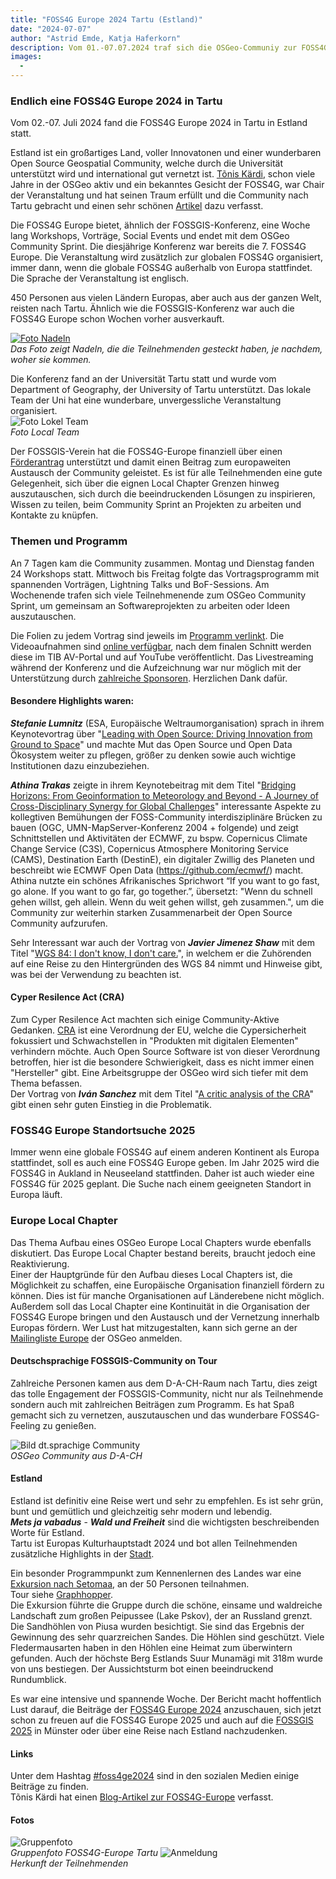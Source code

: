 ```yaml
---
title: "FOSS4G Europe 2024 Tartu (Estland)"
date: "2024-07-07"
author: "Astrid Emde, Katja Haferkorn"
description: Vom 01.-07.07.2024 traf sich die OSGeo-Communiy zur FOSS4G Europe in Tartu.
images:
  - 
---
```


### Endlich eine FOSS4G Europe 2024 in Tartu
Vom 02.-07. Juli 2024 fand die FOSS4G Europe 2024 in Tartu in Estland statt.   
   
Estland ist ein großartiges Land, voller Innovatonen und einer wunderbaren Open Source Geospatial Community, welche durch die Universität unterstützt wird und international gut vernetzt ist. [Tõnis Kärdi](https://www.etis.ee/CV/tkardi), schon viele Jahre in der OSGeo aktiv und ein bekanntes Gesicht der FOSS4G, war Chair der Veranstaltung und hat seinen Traum erfüllt und die Community nach Tartu gebracht und einen sehr schönen [Artikel](https://tkardi.ee/writeup/post/2024/07/12/afterthoughts-on-a-foss4g-conference/) dazu verfasst. 

Die FOSS4G Europe bietet, ähnlich der FOSSGIS-Konferenz, eine Woche lang Workshops, Vorträge, Social Events und endet mit dem OSGeo Community Sprint. Die diesjährige Konferenz war bereits die 7. FOSS4G Europe. Die Veranstaltung wird zusätzlich zur globalen FOSS4G organisiert, immer dann, wenn die globale FOSS4G außerhalb von Europa stattfindet. Die Sprache der Veranstaltung ist englisch.

450 Personen aus vielen Ländern Europas, aber auch aus der ganzen Welt, reisten nach Tartu. Ähnlich wie die FOSSGIS-Konferenz war auch die FOSS4G Europe schon Wochen vorher ausverkauft.
 
[![Foto Nadeln](/news/images/2024-07-07_FOSS4G_Europe_vonWo_.jpeg)](/news/images/2024-07-07_FOSS4G_Europe_vonWo_gross.jpeg)     
*Das Foto zeigt Nadeln, die die Teilnehmenden gesteckt haben, je nachdem, woher sie kommen.*

Die Konferenz fand an der Universität Tartu statt und wurde vom Department of Geography, der University of Tartu unterstützt. Das lokale Team der Uni hat eine wunderbare, unvergessliche Veranstaltung organisiert.    
![Foto Lokel Team](/news/images/2024-07-07_FOSS4G-Europe_LOC.png)   
*Foto Local Team*

Der FOSSGIS-Verein hat die FOSS4G-Europe finanziell über einen [Förderantrag](https://www.fossgis.de/wiki/F%C3%B6rderantr%C3%A4ge/FOSS4G_Europe_TravelGrant) unterstützt und damit einen Beitrag zum europaweiten Austausch der Community geleistet. Es ist für alle Teilnehmenden eine gute Gelegenheit, sich über die eignen Local Chapter Grenzen hinweg auszutauschen, sich durch die beeindruckenden Lösungen zu inspirieren, Wissen zu teilen, beim Community Sprint an Projekten zu arbeiten und Kontakte zu knüpfen.

### Themen und Programm
An 7 Tagen kam die Community zusammen. Montag und Dienstag fanden 24 Workshops statt. Mittwoch bis Freitag folgte das Vortragsprogramm mit spannenden Vorträgen, Lightning Talks und BoF-Sessions. Am Wochenende trafen sich viele Teilnehmenende zum OSGeo Community Sprint, um gemeinsam an Softwareprojekten zu arbeiten oder Ideen auszutauschen.

Die Folien zu jedem Vortrag sind jeweils im [Programm verlinkt](https://2024.europe.foss4g.org/schedule/talks/). Die Videoaufnahmen sind [online verfügbar](https://foss4ge.television.ee/), nach dem finalen Schnitt werden diese im TIB AV-Portal und auf YouTube veröffentlicht. Das Livestreaming während der Konferenz und die Aufzeichnung war nur möglich mit der Unterstützung durch [zahlreiche Sponsoren](https://2024.europe.foss4g.org/sponsors/). Herzlichen Dank dafür.

#### Besondere Highlights waren: 
_**Stefanie Lumnitz**_ (ESA, Europäische Weltraumorganisation) sprach in ihrem Keynotevortrag über "[Leading with Open Source: Driving Innovation from Ground to Space](https://talks.osgeo.org/foss4g-europe-2024/talk/UA9TJT/h)" und machte Mut das Open Source und Open Data Ökosystem weiter zu pflegen, größer zu denken sowie auch wichtige Institutionen dazu einzubeziehen.

_**Athina Trakas**_ zeigte in ihrem Keynotebeitrag mit dem Titel "[Bridging Horizons: From Geoinformation to Meteorology and Beyond - A Journey of Cross-Disciplinary Synergy for Global Challenges](https://talks.osgeo.org/foss4g-europe-2024/talk/HZXTEA/)" interessante Aspekte zu kollegtiven Bemühungen der FOSS-Community interdisziplinäre Brücken zu bauen (OGC, UMN-MapServer-Konferenz 2004 + folgende) und zeigt Schnittstellen und Aktivitäten der ECMWF, zu bspw. Copernicus Climate Change Service (C3S), Copernicus Atmosphere Monitoring Service (CAMS), Destination Earth (DestinE), ein digitaler Zwillig des Planeten und beschreibt wie ECMWF Open Data (https://github.com/ecmwf/) macht. 
Athina nutzte ein schönes Afrikanisches Sprichwort “If you want to go fast, go alone. If you want to go far, go together.”, übersetzt: "Wenn du schnell gehen willst, geh allein. Wenn du weit gehen willst, geh zusammen.", um die Community zur weiterhin starken Zusammenarbeit der Open Source Community aufzurufen.

Sehr Interessant war auch der Vortrag von _**Javier Jimenez Shaw**_ mit dem Titel "[WGS 84: I don't know, I don't care.](https://talks.osgeo.org/foss4g-europe-2024/talk/B8CETX/)", in welchem er die Zuhörenden auf eine Reise zu den Hintergründen des WGS 84 nimmt und Hinweise gibt, was bei der Verwendung zu beachten ist.

#### Cyper Resilence Act (CRA)
Zum Cyper Resilence Act machten sich einige Community-Aktive Gedanken. [CRA](https://de.wikipedia.org/wiki/Cyberresilienz-Verordnung) ist eine Verordnung der EU, welche die Cypersicherheit fokussiert und Schwachstellen in "Produkten mit digitalen Elementen" verhindern möchte. Auch Open Source Software ist von dieser Verordnung betroffen, hier ist die besondere Schwierigkeit, dass es nicht immer einen "Hersteller" gibt. Eine Arbeitsgruppe der OSGeo wird sich tiefer mit dem Thema befassen.   
Der Vortrag von _**Iván Sanchez**_ mit dem Titel "[A critic analysis of the CRA](https://talks.osgeo.org/foss4g-europe-2024/talk/7STSKY/)" gibt einen sehr guten Einstieg in die Problematik.

### FOSS4G Europe Standortsuche 2025
Immer wenn eine globale FOSS4G auf einem anderen Kontinent als Europa stattfindet, soll es auch eine FOSS4G Europe geben. Im Jahr 2025 wird die FOSS4G in Aukland in Neuseeland stattfinden. Daher ist auch wieder eine FOSS4G für 2025 geplant. Die Suche nach einem geeigneten Standort in Europa läuft. 

### Europe Local Chapter
Das Thema Aufbau eines OSGeo Europe Local Chapters wurde ebenfalls diskutiert. Das Europe Local Chapter bestand bereits, braucht jedoch eine Reaktivierung.    
Einer der Hauptgründe für den Aufbau dieses Local Chapters ist, die Möglichkeit zu schaffen, eine Europäische Organisation finanziell fördern zu können. Dies ist für manche Organisationen auf Länderebene nicht möglich.
Außerdem soll das Local Chapter eine Kontinuität in die Organisation der FOSS4G Europe bringen und den Austausch und der Vernetzung innerhalb Europas fördern.
Wer Lust hat mitzugestalten, kann sich gerne an der [Mailingliste Europe](https://lists.osgeo.org/mailman/listinfo/europe) der OSGeo anmelden. 

#### Deutschsprachige FOSSGIS-Community on Tour
Zahlreiche Personen kamen aus dem D-A-CH-Raum nach Tartu, dies zeigt das tolle Engagement der FOSSGIS-Community, nicht nur als Teilnehmende sondern auch mit zahlreichen Beiträgen zum Programm. Es hat Spaß gemacht sich zu vernetzen, auszutauschen und das wunderbare FOSS4G-Feeling zu genießen. 

![Bild dt.sprachige Community](/news/images/2024-07-07_FOSS4G-Europe_D-A-CH-Peopleneu.png)   
*OSGeo Community aus D-A-CH*

#### Estland
Estland ist definitiv eine Reise wert und sehr zu empfehlen. Es ist sehr grün, bunt und gemütlich und gleichzeitig sehr modern und lebendig.  
_**Mets ja vabadus**_ - _**Wald und Freiheit**_ sind die wichtigsten beschreibenden Worte für Estland.    
Tartu ist Europas Kulturhauptstadt 2024 und bot allen Teilnehmenden zusätzliche Highlights in der [Stadt](https://tartu2024.ee/). 

Ein besonder Programmpunkt zum Kennenlernen des Landes war eine [Exkursion nach Setomaa](https://2024.europe.foss4g.org/schedule/excursion/), an der 50 Personen teilnahmen.  
Tour siehe [Graphhopper](https://graphhopper.com/maps/?point=58.373351%2C26.716275_Vanemuise+46%2C+51003+Tartu%2C+Estland&point=58.055161%2C27.596879_V%C3%B5%C3%B5psu-Audjassaare%2C+64302+V%C3%B5ru+maakond%2C+Estland&point=58.002547%2C27.543613_Mikitam%C3%A4e+vana+ts%C3%A4sson%2C+Soelaane+6%2C+Mikitam%C3%A4e%2C+64301+V%C3%B5ru+maakond%2C+Estland&point=57.957792%2C27.634177_Parking+lot%2C+V%C3%A4rska%2C+64001+V%C3%B5ru+maakond%2C+Estland&point=57.909264%2C27.720017_57.909264453794904%2C+27.720016615259734&point=57.840709%2C27.466505_Piusa%2C+Kreis+V%C3%B5ru%2C+Estland&point=57.72916%2C27.30832_57.72916%2C+27.30832&point=57.80379%2C27.082967&point=57.715165%2C27.055374_Suure+Munam%C3%A4e+vaatetorni+parkla%2C+Munam%C3%A4e+parkla%2C+Haanja%2C+65101+V%C3%B5ru+maakond%2C+Estland&point=57.82148%2C27.020734&point=58.37389%2C26.716796_Vanemuise+46%2C+Vanemuise+45%2C+51003+Tartu%2C+Estland&profile=car&layer=Omniscale).   
Die Exkursion führte die Gruppe durch die schöne, einsame und waldreiche Landschaft zum großen Peipussee (Lake Pskov), der an Russland grenzt.
Die Sandhöhlen von Piusa wurden besichtigt. Sie sind das Ergebnis der Gewinnung des sehr quarzreichen Sandes. Die Höhlen sind geschützt. Viele Fledermausarten haben in den Höhlen eine Heimat zum überwintern gefunden. 
Auch der höchste Berg Estlands Suur Munamägi mit 318m wurde von uns bestiegen. Der Aussichtsturm bot einen beeindruckend Rundumblick.

Es war eine intensive und spannende Woche. Der Bericht macht hoffentlich Lust darauf, die Beiträge der [FOSS4G Europe 2024](https://foss4ge.television.ee/) anzuschauen, sich jetzt schon zu freuen auf die FOSS4G Europe 2025 und auch auf die [FOSSGIS 2025](https://fossgis-konferenz.de) in Münster oder über eine Reise nach Estland nachzudenken.

#### Links
Unter dem Hashtag [#foss4ge2024](https://mastodon.online/tags/foss4ge2024) sind in den sozialen Medien einige Beiträge zu finden.    
Tõnis Kärdi hat einen [Blog-Artikel zur FOSS4G-Europe](https://tkardi.ee/writeup/post/2024/07/12/afterthoughts-on-a-foss4g-conference/) verfasst.     
   
#### Fotos   
![Gruppenfoto](https://files.mastodon.online/cache/media_attachments/files/112/761/323/265/408/597/original/135e55709d43786a.jpeg)   
*Gruppenfoto FOSS4G-Europe Tartu*
![Anmeldung](/news/images/2024-07-07_FOSS4G-Europe_People_Anmeldung.png)   
*Herkunft der Teilnehmenden*   















